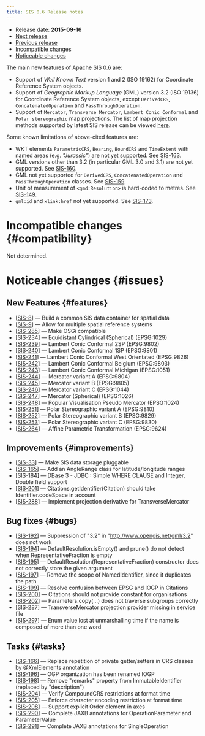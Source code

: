 ```yaml
---
title: SIS 0.6 Release notes
---
```


* Release date: **2015-09-16**
* [Next release](0.7.html)
* [Previous release](0.5.html)
* [Incompatible changes](#compatibility)
* [Noticeable changes](#issues)

The main new features of Apache SIS 0.6 are:

* Support of _Well Known Text_ version 1 and 2 (ISO 19162) for Coordinate Reference System objects.
* Support of _Geographic Markup Language_ (GML) version 3.2 (ISO 19136) for Coordinate Reference System objects,
  except `DerivedCRS`, `ConcatenatedOperation` and `PassThroughOperation`.
* Support of `Mercator`, `Transverse Mercator`, `Lambert Conic Conformal` and `Polar stereographic` map projections.
  The list of map projection methods supported by latest SIS release can be viewed [here](/tables/CoordinateOperationMethods.html).

Some known limitations of above-cited features are:

* WKT elements `ParametricCRS`, `Bearing`, `BoundCRS` and `TimeExtent`
  with named areas (e.g. _"Jurassic"_) are not yet supported.
  See [SIS-163](https://issues.apache.org/jira/browse/SIS-163).
* GML versions other than 3.2 (in particular GML 3.0 and 3.1) are not yet supported.
  See [SIS-160](https://issues.apache.org/jira/browse/SIS-160).
* GML not yet supported for `DerivedCRS`, `ConcatenatedOperation` and `PassThroughOperation` classes.
  See [SIS-159](https://issues.apache.org/jira/browse/SIS-159).
* Unit of measurement of `<gmd:Resolution>` is hard-coded to metres.
  See [SIS-149](https://issues.apache.org/jira/browse/SIS-149).
* `gml:id` and `xlink:href` not yet supported.
  See [SIS-173](https://issues.apache.org/jira/browse/SIS-173).

# Incompatible changes    {#compatibility}
Not determined.

# Noticeable changes    {#issues}

## New Features    {#features}
* [[SIS-8](https://issues.apache.org/jira/browse/SIS-8)] — Build a common SIS data container for spatial data
* [[SIS-9](https://issues.apache.org/jira/browse/SIS-9)] — Allow for multiple spatial reference systems
* [[SIS-285](https://issues.apache.org/jira/browse/SIS-285)] — Make OSGi compatible
* [[SIS-234](https://issues.apache.org/jira/browse/SIS-234)] — Equidistant Cylindrical (Spherical) (EPSG:1029)
* [[SIS-239](https://issues.apache.org/jira/browse/SIS-239)] — Lambert Conic Conformal 2SP (EPSG:9802)
* [[SIS-240](https://issues.apache.org/jira/browse/SIS-240)] — Lambert Conic Conformal 1SP (EPSG:9801)
* [[SIS-241](https://issues.apache.org/jira/browse/SIS-241)] — Lambert Conic Conformal West Orientated (EPSG:9826)
* [[SIS-242](https://issues.apache.org/jira/browse/SIS-242)] — Lambert Conic Conformal Belgium (EPSG:9803)
* [[SIS-243](https://issues.apache.org/jira/browse/SIS-243)] — Lambert Conic Conformal Michigan (EPSG:1051)
* [[SIS-244](https://issues.apache.org/jira/browse/SIS-244)] — Mercator variant A (EPSG:9804)
* [[SIS-245](https://issues.apache.org/jira/browse/SIS-245)] — Mercator variant B (EPSG:9805)
* [[SIS-246](https://issues.apache.org/jira/browse/SIS-246)] — Mercator variant C (EPSG:1044)
* [[SIS-247](https://issues.apache.org/jira/browse/SIS-247)] — Mercator (Spherical) (EPSG:1026)
* [[SIS-248](https://issues.apache.org/jira/browse/SIS-248)] — Popular Visualisation Pseudo Mercator (EPSG:1024)
* [[SIS-251](https://issues.apache.org/jira/browse/SIS-251)] — Polar Stereographic variant A (EPSG:9810)
* [[SIS-252](https://issues.apache.org/jira/browse/SIS-252)] — Polar Stereographic variant B (EPSG:9829)
* [[SIS-253](https://issues.apache.org/jira/browse/SIS-253)] — Polar Stereographic variant C (EPSG:9830)
* [[SIS-264](https://issues.apache.org/jira/browse/SIS-264)] — Affine Parametric Transformation (EPSG:9624)

## Improvements    {#improvements}
* [[SIS-33](https://issues.apache.org/jira/browse/SIS-33)] — Make SIS data storage pluggable
* [[SIS-165](https://issues.apache.org/jira/browse/SIS-165)] — Add an AngleRange class for latitude/longitude ranges
* [[SIS-184](https://issues.apache.org/jira/browse/SIS-184)] — DBase 3 - JDBC : Simple WHERE CLAUSE and Integer, Double field support
* [[SIS-201](https://issues.apache.org/jira/browse/SIS-201)] — Citations.getIdentifier(Citation) should take Identifier.codeSpace in account
* [[SIS-288](https://issues.apache.org/jira/browse/SIS-288)] — Implement projection derivative for TransverseMercator

## Bug fixes    {#bugs}
* [[SIS-192](https://issues.apache.org/jira/browse/SIS-192)] — Suppression of "3.2" in "http://www.opengis.net/gml/3.2" does not work
* [[SIS-194](https://issues.apache.org/jira/browse/SIS-194)] — DefaultResolution.isEmpty() and prune() do not detect when RepresentativeFraction is empty
* [[SIS-195](https://issues.apache.org/jira/browse/SIS-195)] — DefaultResolution(RepresentativeFraction) constructor does not correctly store the given argument
* [[SIS-197](https://issues.apache.org/jira/browse/SIS-197)] — Remove the scope of NamedIdentifier, since it duplicates the path
* [[SIS-199](https://issues.apache.org/jira/browse/SIS-199)] — Resolve confusion between EPSG and IOGP in Citations
* [[SIS-200](https://issues.apache.org/jira/browse/SIS-200)] — Citations should not provide constant for organisations
* [[SIS-202](https://issues.apache.org/jira/browse/SIS-202)] — Parameters.copy(...) does not traverse subgroups correctly
* [[SIS-287](https://issues.apache.org/jira/browse/SIS-287)] — TransverseMercator projection provider missing in service file
* [[SIS-297](https://issues.apache.org/jira/browse/SIS-297)] — Enum value lost at unmarshalling time if the name is composed of more than one word

## Tasks    {#tasks}
* [[SIS-166](https://issues.apache.org/jira/browse/SIS-166)] — Replace repetition of private getter/setters in CRS classes by @XmlElements annotation
* [[SIS-196](https://issues.apache.org/jira/browse/SIS-196)] — OGP organization has been renamed IOGP
* [[SIS-198](https://issues.apache.org/jira/browse/SIS-198)] — Remove "remarks" property from ImmutableIdentifier (replaced by "description")
* [[SIS-204](https://issues.apache.org/jira/browse/SIS-204)] — Verify CompoundCRS restrictions at format time
* [[SIS-205](https://issues.apache.org/jira/browse/SIS-205)] — Enforce character encoding restriction at format time
* [[SIS-208](https://issues.apache.org/jira/browse/SIS-208)] — Support explicit Order element in axes
* [[SIS-290](https://issues.apache.org/jira/browse/SIS-290)] — Complete JAXB annotations for OperationParameter and ParameterValue
* [[SIS-291](https://issues.apache.org/jira/browse/SIS-291)] — Complete JAXB annotations for SingleOperation
